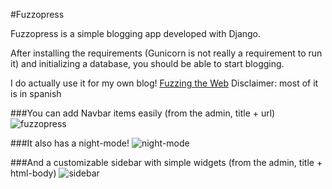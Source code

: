 #Fuzzopress

Fuzzopress is a simple blogging app developed with Django.

After installing the requirements (Gunicorn is not really a requirement to run it) and initializing a database, you should be able to start blogging.

I do actually use it for my own blog! [Fuzzing the Web](http://fuzzingtheweb.com "fuzzingtheweb")
Disclaimer: most of it is in spanish

###You can add Navbar items easily (from the admin, title + url)
![fuzzopress](http://lh3.googleusercontent.com/-4Tf--qaF8Ek/UBI2Dcw3-HI/AAAAAAAABn4/kfB5YAeFCLk/s720/fuzzopress.png "fuzzopress")

###It also has a night-mode!
![night-mode](http://lh3.googleusercontent.com/-_e29XNpqNnE/UBI69BqsekI/AAAAAAAABoU/NF06p2SKAQk/s800/fuzzopress2.png "night-mode")

###And a customizable sidebar with simple widgets (from the admin, title + html-body)
![sidebar](https://s3-eu-west-1.amazonaws.com/fuzzingtheweb/images/sidebar.png "sidebar")